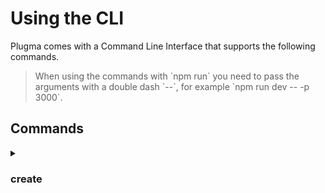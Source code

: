 # Using the CLI

Plugma comes with a Command Line Interface that supports the following commands.

<blockquote class="info">
When using the commands with `npm run` you need to pass the arguments with a double dash `--`, for example `npm run dev -- -p 3000`.
</blockquote>

## Commands

<details>

<summary>

### create

</summary>

Walks you through creating a Figma plugin or widget.

##### Usage

```bash
plugma create [type?] [framework?] [options]
```

##### Options

- `--template <template>`: Use a specific template
- `--framework <framework>`: UI framework
- `--name <name>`: Project name
- `--no-ts`: Use JavaScript instead of TypeScript
- `--no-ui`: No UI
- `--no-add-ons`: Skip installing add-ons
- `--no-install`: Skip installing dependencies
- `--install <pkg-manager>`: Install dependencies using a certain package manager

##### Example

```bash
# Create a react plugin with the defaults
plugma create plugin react --yes

# Create a widget using JavaScript with no UI using the defaults
plugma create widget --yes --no-ts
```

<details>

<summary>

### dev

</summary>

Start a server to develop your plugin. This command builds the `ui.html` and points it to the dev server making it easier to develop and debug your plugin.

##### Usage

```bash
plugma dev [options]
```

##### Options

- `-p`, `--port`: Specify a port number for the plugin preview.
- `-o`, `--output`: Specify an output dir, default is `dist`.
- `-m`, `--mode`: Specify a mode.
- `--no-websockets`: Disable WebSockets.
- `--dock-plugin`: Minimise and dock the plugin in the Figma UI.

##### Example

```bash
# Start development server on port 3000
plugma dev -p 3000
```

</details>

<details>

<!-- <summary>

### preview

</summary>

Preview your plugin in any browser to see how it looks and works. Make sure the plugin is open in the Figma desktop app for this to work.

##### Usage

```bash
plugma preview [options]
```

##### Options

- `-p`, `--port`: Specify a port number for the plugin preview.
- `-o`, `--output`: Specify an output dir, default is `dist`.
- `-m`, `--mode`: Specify a mode.

##### Example

```bash
# Preview the plugin on port 8080
plugma preview -p 8080
```

</details>

<details> -->

<summary>

### build

</summary>

Create a build before publishing. This command compiles and bundles your plugin, preparing it for distribution.

##### Usage

```bash
plugma build [options]
```

##### Options

- `-w`, `--watch`: Watch for changes and rebuild automatically.
- `-o`, `--output`: Specify an output dir, default is `dist`.
- `-m`, `--mode`: Specify a mode.

##### Example

```bash
# Build the plugin
plugma build

# Build and watch for changes
plugma build -w
```

</details>

<details>

<summary>

### release

</summary>

Build the plugin and release to GitHub. This command automates creating a new GitHub release with your latest changes. If no version is specified, it will automatically update the `plugma.pluginVersion` field in `package.json`.

```bash
plugma release [version] [options]
```

##### Version

- `alpha`, `beta`, `stable` or an integer (optional)

##### Options

- `--title`: Custom title for the release.
- `--notes`: Add release notes.
- `--prefix`: Specify a prefix to prepend to the version number (e.g., "figma-plugin").
- `-o`, `--output`: Specify an output dir, default is `dist`.

##### Example

```bash
# Increment the next stable version
plugma release

# Release a beta version with custom title and notes
plugma release beta -t "New feature" -n "This release includes new features X and Y"

# Release with a custom prefix (creates tag: figma-plugin@1)
plugma release --prefix "figma-plugin" --title "Plugin Release"

# Release alpha version with custom prefix (creates tag: plugin@2-alpha.0)
plugma release alpha --prefix "plugin" --title "Alpha Release"
```

</details>

### add

Adds support for various integrations to your project, including testing frameworks, UI libraries, and other development tools.

##### Usage

```bash
plugma add
```

##### Integration

- `playwright`
- `vitest`
- `tailwind`
- `shadcn`

<!-- ##### Options

- `--no-install` - prevents installing dependencies -->

## Installing globally

If you'd prefer to use the CLI globally you can install it using the following.

```bash
npm install plugma -g
```
